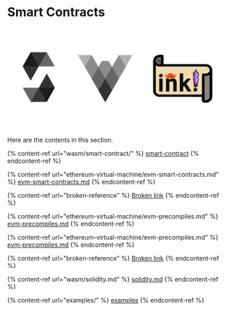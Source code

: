 # Smart Contracts

![](../../.gitbook/assets/screen-shot-2021-03-15-at-1.15.28.png)

Here are the contents in this section.

{% content-ref url="wasm/smart-contract/" %}
[smart-contract](wasm/smart-contract/)
{% endcontent-ref %}

{% content-ref url="ethereum-virtual-machine/evm-smart-contracts.md" %}
[evm-smart-contracts.md](ethereum-virtual-machine/evm-smart-contracts.md)
{% endcontent-ref %}

{% content-ref url="broken-reference" %}
[Broken link](broken-reference)
{% endcontent-ref %}

{% content-ref url="ethereum-virtual-machine/evm-precompiles.md" %}
[evm-precompiles.md](ethereum-virtual-machine/evm-precompiles.md)
{% endcontent-ref %}

{% content-ref url="ethereum-virtual-machine/evm-precompiles.md" %}
[evm-precompiles.md](ethereum-virtual-machine/evm-precompiles.md)
{% endcontent-ref %}

{% content-ref url="broken-reference" %}
[Broken link](broken-reference)
{% endcontent-ref %}

{% content-ref url="wasm/solidity.md" %}
[solidity.md](wasm/solidity.md)
{% endcontent-ref %}

{% content-ref url="examples/" %}
[examples](examples/)
{% endcontent-ref %}

